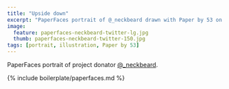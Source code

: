 ```yaml
---
title: "Upside down"
excerpt: "PaperFaces portrait of @_neckbeard drawn with Paper by 53 on an iPad."
image: 
  feature: paperfaces-neckbeard-twitter-lg.jpg
  thumb: paperfaces-neckbeard-twitter-150.jpg
tags: [portrait, illustration, Paper by 53]
---
```


PaperFaces portrait of project donator [@_neckbeard](http://twitter.com/_neckbeard).

{% include boilerplate/paperfaces.md %}